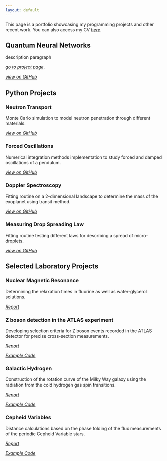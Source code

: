 ```yaml
---
layout: default
---
```


This page is a portfolio showcasing my programming projects and other recent work. You can also access my CV [_here_](files/CV_Ksenija_Kovalenka.pdf).


## Quantum Neural Networks

description paragraph

[_go to project page_](./another-page.html).

[_view on GitHub_]()

## Python Projects

### Neutron Transport

Monte Carlo simulation to model neutron penetration through different materials.

[_view on GitHub_](https://github.com/KsenijaKovalenka/ksenijakovalenka.github.io/tree/main/python_projects/programming_courses/neutrons_MC)

### Forced Oscillations

Numerical integration methods implementation to study forced and damped oscillations of a pendulum.

[_view on GitHub_](https://github.com/KsenijaKovalenka/ksenijakovalenka.github.io/tree/main/python_projects/programming_courses/oscillations)

### Doppler Spectroscopy

Fitting routine on a 2-dimensional landscape to determine the mass of the exoplanet using transit method.

[_view on GitHub_](https://github.com/KsenijaKovalenka/ksenijakovalenka.github.io/tree/main/python_projects/programming_courses/doppler)

### Measuring Drop Spreading Law

Fitting routine testing different laws for describing a spread of micro-droplets.

[_view on GitHub_](https://github.com/KsenijaKovalenka/ksenijakovalenka.github.io/tree/main/python_projects/programming_courses/spread_law)

## Selected Laboratory Projects

### Nuclear Magnetic Resonance

Determining the relaxation times in fluorine as well as water-glycerol solutions.

[_Report_](python_projects/lab/nmr/NMR_laboratory_report_Ksenija_Kovalenka.pdf)

### Z boson detection in the ATLAS experiment

Developing selection criteria for Z boson events recorded in the ATLAS detector for precise cross-section measurements.

[_Report_](python_projects/lab/ATLAS/Ksenija_Kovalenka_ATLAS_laboratory_report.pdf)

[_Example Code_](https://github.com/KsenijaKovalenka/ksenijakovalenka.github.io/tree/main/python_projects/lab/ATLAS)

### Galactic Hydrogen

Construction of the rotation curve of the Milky Way galaxy using the radiation from the cold hydrogen gas spin transitions.

[_Report_](python_projects/lab/galactic_hydrogen/Ksenija_and_Matthew_galactic_hydrogen_report.pdf)

[_Example Code_](https://github.com/KsenijaKovalenka/ksenijakovalenka.github.io/tree/main/python_projects/lab/galactic_hydrogen)

### Cepheid Variables

Distance calculations based on the phase folding of the flux measurements of the periodic Cepheid Variable stars.

[_Report_](python_projects/lab/cepheid_variables/Ksenija_Kovalenka_Cepheid_Variables.pdf)

[_Example Code_](https://github.com/KsenijaKovalenka/ksenijakovalenka.github.io/tree/main/python_projects/lab/cepheid_variables)
